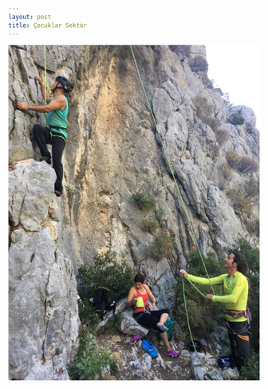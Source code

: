 ```yaml
---
layout: post
title: Çocuklar Sektör
---
```

![](/img/uploads/cfcace1a-5b9d-420f-b251-48b3d382c1da.JPG)
